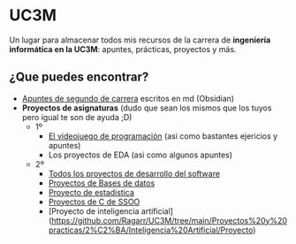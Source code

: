 # UC3M
Un lugar para almacenar todos mis recursos de la carrera de **ingeniería informática en la UC3M**: apuntes, prácticas, proyectos y más.

## ¿Que puedes encontrar?
- [Apuntes de segundo de carrera](https://github.com/Ragarr/UC3M/tree/main/Apuntes) escritos en md (Obsidian)
- **Proyectos de asignaturas** (dudo que sean los mismos que los tuyos pero igual te son de ayuda ;D)
  - 1º
    - [El videojuego de programación](https://github.com/Ragarr/UC3M/tree/main/Proyectos%20y%20practicas/1%C2%BA/Programacion/Proyecto%20-%20Mario%20Bros) (asi como bastantes ejericios y apuntes)
    - Los proyectos de EDA (asi como algunos apuntes)
  - 2º 
    - [Todos los proyectos de desarrollo del software](https://github.com/Ragarr/UC3M/tree/main/Proyectos%20y%20practicas/2%C2%BA/Desarrollo%20del%20software)
    - [Proyectos de Bases de datos](https://github.com/Ragarr/UC3M/tree/main/Proyectos%20y%20practicas/2%C2%BA/Ficheros%20y%20Bases%20de%20datos/Practica%201/MeloManiacsTM-main)
    - [Proyecto de estadistica](https://github.com/Ragarr/UC3M/tree/main/Proyectos%20y%20practicas/2%C2%BA/Proyecto%20estadistica)
    - [Proyectos de C de SSOO](https://github.com/Ragarr/UC3M/tree/main/Proyectos%20y%20practicas/2%C2%BA/Sistemas%20operativos)
    - [Proyecto de inteligencia artificial] (https://github.com/Ragarr/UC3M/tree/main/Proyectos%20y%20practicas/2%C2%BA/Inteligencia%20Artificial/Proyecto)
